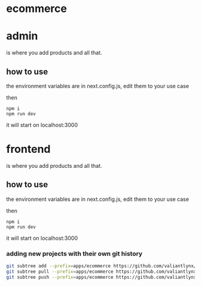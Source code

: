 # ecommerce

# admin 
is where you add products and all that.

## how to use
the environment variables are in next.config.js, edit them to your use case

then 
```
npm i
npm run dev
```
it will start on localhost:3000

# frontend
is where you add products and all that.

## how to use
the environment variables are in next.config.js, edit them to your use case

then
```
npm i
npm run dev
```
it will start on localhost:3000


### adding new projects with their own git history
```sh
git subtree add --prefix=apps/ecommerce https://github.com/valiantlynx/ecommerce.git master --squash
git subtree pull --prefix=apps/ecommerce https://github.com/valiantlynx/ecommerce.git master --squash
git subtree push --prefix=apps/ecommerce https://github.com/valiantlynx/ecommerce.git master

```
